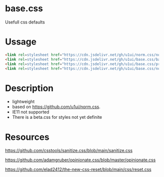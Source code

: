 # base.css
Usefull css defaults


# Ussage

```html
<link rel=stylesheet href="https://cdn.jsdelivr.net/gh/u1ui/norm.css/norm.min.css">
<link rel=stylesheet href="https://cdn.jsdelivr.net/gh/u1ui/base.css/base.min.css">
<link rel=stylesheet href="https://cdn.jsdelivr.net/gh/u1ui/base.css/print.min.css" media=print>
<link rel=stylesheet href="https://cdn.jsdelivr.net/gh/u1ui/base.css/nomotion.min.css" media=prefers-reduced-motion>
```

# Description

- lightweight
- based on https://github.com/u1ui/norm.css.  
- IE11 not supported
- There is a beta.css for styles not yet definite


# Resources

https://github.com/csstools/sanitize.css/blob/main/sanitize.css

https://github.com/adamgruber/opinionate.css/blob/master/opinionate.css

https://github.com/elad2412/the-new-css-reset/blob/main/css/reset.css